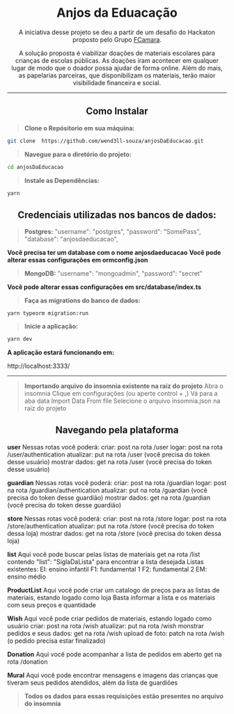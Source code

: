 <h1 align="center">Anjos da Eduacação</h1>

<p align="center">A iniciativa desse projeto se deu a partir de um desafio do Hackaton proposto pelo Grupo <a target="_blank" href="https://digital.fcamara.com.br/programadeformacao">FCamara</a>.</p> 
<p align="center">A solução proposta é viabilizar doações de materiais escolares para crianças de escolas públicas. As doações iram acontecer em qualquer lugar de modo que o doador possa ajudar de forma online. Além do mais, as papelarias parceiras, que disponibilizam os materiais, terão maior visibilidade financeira e social. </p>

<hr>

<h2 align="center">Como Instalar</h2>

> **Clone o Repósitorio em sua máquina:**

```bash
git clone  https://github.com/wend3ll-souza/anjosDaEducacao.git
```

> **Navegue para o diretório do projeto:**

```bash
cd anjosDaEducacao
```

> **Instale as Dependências:**

```bash
yarn
```

<h2 align="center">Credenciais utilizadas nos bancos de dados:</h2>

> **Postgres:**
"username": "postgres",
"password": "SomePass",
"database": "anjosdaeducacao",

**Você precisa ter um database com o nome anjosdaeducacao**
**Você pode alterar essas configurações em ormconfig.json**

> **MongoDB:**
"username": "mongoadmin",
"password": "secret"

**Você pode alterar essas configurações em src/database/index.ts**

> **Faça as migrations do banco de dados:**
```
yarn typeorm migration:run
```

> **Inicie a aplicação:**

```bash
yarn dev
```
**A aplicação estará funcionando em:**

http://localhost:3333/

<hr>


> **Importando arquivo do insomnia existente na raiz do projeto**
Abra o insomnia
Clique em configurações (ou aperte control + ,)
Vá para a aba data
Import Data
From file
Selecione o arquivo insomnia.json na raiz do projeto

<h2 align="center">Navegando pela plataforma</h2>

**user**
Nessas rotas você poderá:
criar: post na rota /user
logar: post na rota /user/authentication
atualizar: put na rota /user (você precisa do token desse usuário)
mostrar dados: get na rota /user (você precisa do token desse usuário)

**guardian**
Nessas rotas você poderá:
criar: post na rota /guardian
logar: post na rota /guardian/authentication
atualizar: put na rota /guardian (você precisa do token desse guardião)
mostrar dados: get na rota /guardian (você precisa do token desse guardião)

**store**
Nessas rotas você poderá:
criar: post na rota /store
logar: post na rota /store/authentication
atualizar: put na rota /store (você precisa do token dessa loja)
mostrar dados: get na rota /store (você precisa do token dessa loja)

**list**
Aqui você pode buscar pelas listas de materiais
get na rota /list contendo "list": "SiglaDaLista" para encontrar a lista desejada
Listas existentes:
  EI: ensino infantil
  F1: fundamental 1
  F2: fundamental 2
  EM: ensino médio

**ProductList**
Aqui você pode criar um catalogo de preços para as listas de materiais, estando logado como loja
Basta informar a lista e os materiais com seus preços e quantidade

**Wish**
Aqui você pode criar pedidos de materiais, estando logado como usuário
criar: post na rota /wish
atualizar: put na rota /wish
monstrar pedidos e seus dados: get na rota /wish
upload de foto: patch na rota /wish (o pedido precisa estar finalizado)

**Donation**
Aqui você pode acompanhar a lista de pedidos em aberto
get na rota /donation

**Mural**
Aqui você pode encontrar mensagens e imagens das crianças que tiveram seus pedidos atendidos, além da lista de guardiões

> **Todos os dados para essas requisições estão presentes no arquivo do insomnia**
